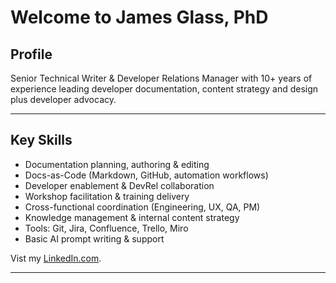 # Welcome to James Glass, PhD

## Profile
Senior Technical Writer & Developer Relations Manager with 10+ years of experience leading developer documentation, content strategy and design plus developer advocacy. 

---

## Key Skills
- Documentation planning, authoring & editing  
- Docs-as-Code (Markdown, GitHub, automation workflows)  
- Developer enablement & DevRel collaboration  
- Workshop facilitation & training delivery  
- Cross-functional coordination (Engineering, UX, QA, PM)  
- Knowledge management & internal content strategy  
- Tools: Git, Jira, Confluence, Trello, Miro  
- Basic AI prompt writing & support  

Vist my [LinkedIn.com](https://www.linkedin.com/in/james-glass-phd-206b7b3/).



---





